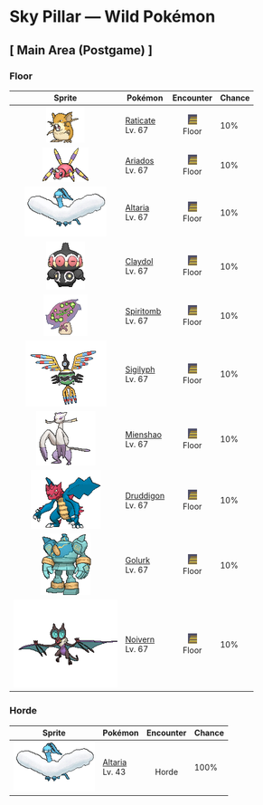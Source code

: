 # Sky Pillar — Wild Pokémon

## [ Main Area (Postgame) ]

### Floor

| Sprite | Pokémon | Encounter | Chance |
|:------:|---------|:---------:|--------|
| ![Raticate](../../assets/sprites/raticate/front.gif "Raticate: Raticate’s sturdy fangs grow steadily. To keep them ground down, it gnaws on rocks and logs. It may even chew on the walls of houses.") | [Raticate](../../pokemon/raticate.md/)<br>Lv. 67 | ![Floor](../../assets/encounter_types/floor.png "Floor")<br>Floor | 10% |
| ![Ariados](../../assets/sprites/ariados/front.gif "Ariados: Ariados’s feet are tipped with tiny hooked claws that enable it to scuttle on ceilings and vertical walls. This Pokémon constricts the foe with thin and strong silk webbing.") | [Ariados](../../pokemon/ariados.md/)<br>Lv. 67 | ![Floor](../../assets/encounter_types/floor.png "Floor")<br>Floor | 10% |
| ![Altaria](../../assets/sprites/altaria/front.gif "Altaria: Altaria sings in a gorgeous soprano. Its wings are like cotton clouds. This Pokémon catches updrafts with its buoyant wings and soars way up into the wild blue yonder.") | [Altaria](../../pokemon/altaria.md/)<br>Lv. 67 | ![Floor](../../assets/encounter_types/floor.png "Floor")<br>Floor | 10% |
| ![Claydol](../../assets/sprites/claydol/front.gif "Claydol: Claydol is an enigma that appeared from a clay statue made by an ancient civilization dating back 20,000 years. This Pokémon shoots beams from both its hands.") | [Claydol](../../pokemon/claydol.md/)<br>Lv. 67 | ![Floor](../../assets/encounter_types/floor.png "Floor")<br>Floor | 10% |
| ![Spiritomb](../../assets/sprites/spiritomb/front.gif "Spiritomb: It was bound to a fissure in an odd keystone as punishment for misdeeds 500 years ago.") | [Spiritomb](../../pokemon/spiritomb.md/)<br>Lv. 67 | ![Floor](../../assets/encounter_types/floor.png "Floor")<br>Floor | 10% |
| ![Sigilyph](../../assets/sprites/sigilyph/front.gif "Sigilyph: The guardians of an ancient city, they always fly the same route while keeping watch for invaders.") | [Sigilyph](../../pokemon/sigilyph.md/)<br>Lv. 67 | ![Floor](../../assets/encounter_types/floor.png "Floor")<br>Floor | 10% |
| ![Mienshao](../../assets/sprites/mienshao/front.gif "Mienshao: Using the long fur on its arms like whips, it launches into combo attacks that, once started, no one can stop.") | [Mienshao](../../pokemon/mienshao.md/)<br>Lv. 67 | ![Floor](../../assets/encounter_types/floor.png "Floor")<br>Floor | 10% |
| ![Druddigon](../../assets/sprites/druddigon/front.gif "Druddigon: It warms its body by absorbing sunlight with its wings. When its body temperature falls, it can no longer move.") | [Druddigon](../../pokemon/druddigon.md/)<br>Lv. 67 | ![Floor](../../assets/encounter_types/floor.png "Floor")<br>Floor | 10% |
| ![Golurk](../../assets/sprites/golurk/front.gif "Golurk: It flies across the sky at Mach speeds. Removing the seal on its chest makes its internal energy go out of control.") | [Golurk](../../pokemon/golurk.md/)<br>Lv. 67 | ![Floor](../../assets/encounter_types/floor.png "Floor")<br>Floor | 10% |
| ![Noivern](../../assets/sprites/noivern/front.gif "Noivern: The ultrasonic waves it emits from its ears can reduce a large boulder to pebbles. It swoops out of the dark to attack.") | [Noivern](../../pokemon/noivern.md/)<br>Lv. 67 | ![Floor](../../assets/encounter_types/floor.png "Floor")<br>Floor | 10% |

### Horde

| Sprite | Pokémon | Encounter | Chance |
|:------:|---------|:---------:|--------|
| ![Altaria](../../assets/sprites/altaria/front.gif "Altaria: Altaria sings in a gorgeous soprano. Its wings are like cotton clouds. This Pokémon catches updrafts with its buoyant wings and soars way up into the wild blue yonder.") | [Altaria](../../pokemon/altaria.md/)<br>Lv. 43 | ![Horde](../../assets/encounter_types/horde.png "Horde")<br>Horde | 100% |

